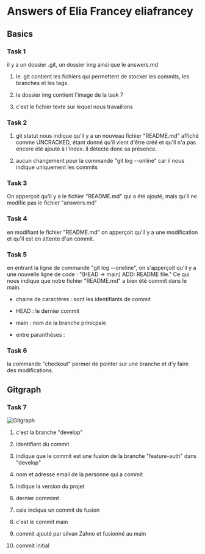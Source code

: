 # Answers of Elia Francey eliafrancey

## Basics

### Task 1

il y a un dossier .git, un dossier img ainsi que le answers.md

1. le .git contient les fichiers qui permettent de stocker les commits, les branches et les tags.

2. le dossier img contient l'image de la task 7

3. c'est le fichier texte sur lequel nous travaillons

### Task 2

1. git statut nous indique qu'il y a un nouveau fichier "README.md" affiché comme UNCRACKED, étant donné qu'il vient d'être créé et qu'il n'a pas encore été ajouté à l'index. il détecte donc sa présence.

2. aucun changement pour la commande "git log --online" car il nous indique uniquement les commits

### Task 3

On apperçoit qu'il y a le fichier "README.md" qui a été ajouté, mais qu'il ne modifie pas le fichier "answers.md"

### Task 4

en modifiant le fichier "README.md" on apperçoit qu'il y a une modification et qu'il est en attente d'un commit.

### Task 5

en entrant la ligne de commande "git log --oneline", on s'apperçoit qu'il y a une nouvelle ligne de code : "(HEAD -> main) ADD: README file." Ce qui nous indique que notre fichier "README.md" a bien été commit dans le main.

- chaine de caractères : sont les identifiants de commit

- HEAD : le dernier commit

- main : nom de la branche prinicpale

- entre paranthèses : 

### Task 6

la commande "checkout" permer de pointer sur une branche et d'y faire des modifications.

## Gitgraph

### Task 7

![Gitgraph](img/gitgraph.svg)

1.  c'est la branche "develop"

2. identifiant du commit

3. indique que le commit est une fusion de la branche "feature-auth" dans "develop"

4. nom et adresse email de la personne qui a commit

5. indique la version du projet

6. dernier commimt

7. cela indique un commit de fusion

8. c'est le commit main

9. commit ajouté par silvan Zahno et fusionné au main

10. commit initial